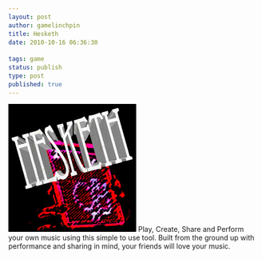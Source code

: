 ```yaml
---
layout: post
author: gamelinchpin
title: Hesketh
date: 2010-10-16 06:36:30

tags: game
status: publish
type: post
published: true
---
```

![](/assets/hesketh.jpg "hesketh")
 Play, Create, Share and Perform your own music using this simple to use
tool.
 Built from the ground up with performance and sharing in mind, your
friends will love your music.
